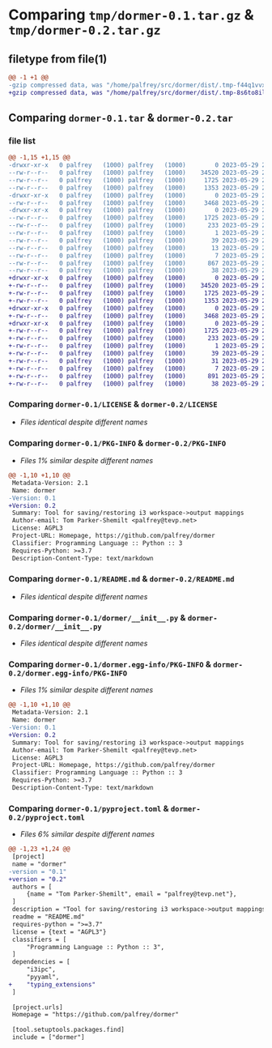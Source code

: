 # Comparing `tmp/dormer-0.1.tar.gz` & `tmp/dormer-0.2.tar.gz`

## filetype from file(1)

```diff
@@ -1 +1 @@
-gzip compressed data, was "/home/palfrey/src/dormer/dist/.tmp-f44q1vvx/dormer-0.1.tar", last modified: Mon May 29 20:24:12 2023, max compression
+gzip compressed data, was "/home/palfrey/src/dormer/dist/.tmp-8s6to8il/dormer-0.2.tar", last modified: Mon May 29 20:31:16 2023, max compression
```

## Comparing `dormer-0.1.tar` & `dormer-0.2.tar`

### file list

```diff
@@ -1,15 +1,15 @@
-drwxr-xr-x   0 palfrey   (1000) palfrey   (1000)        0 2023-05-29 20:24:12.000000 dormer-0.1/
--rw-r--r--   0 palfrey   (1000) palfrey   (1000)    34520 2023-05-29 20:16:08.000000 dormer-0.1/LICENSE
--rw-r--r--   0 palfrey   (1000) palfrey   (1000)     1725 2023-05-29 20:24:12.000000 dormer-0.1/PKG-INFO
--rw-r--r--   0 palfrey   (1000) palfrey   (1000)     1353 2023-05-29 20:21:23.000000 dormer-0.1/README.md
-drwxr-xr-x   0 palfrey   (1000) palfrey   (1000)        0 2023-05-29 20:24:12.000000 dormer-0.1/dormer/
--rw-r--r--   0 palfrey   (1000) palfrey   (1000)     3468 2023-05-29 20:21:23.000000 dormer-0.1/dormer/__init__.py
-drwxr-xr-x   0 palfrey   (1000) palfrey   (1000)        0 2023-05-29 20:24:12.000000 dormer-0.1/dormer.egg-info/
--rw-r--r--   0 palfrey   (1000) palfrey   (1000)     1725 2023-05-29 20:24:12.000000 dormer-0.1/dormer.egg-info/PKG-INFO
--rw-r--r--   0 palfrey   (1000) palfrey   (1000)      233 2023-05-29 20:24:12.000000 dormer-0.1/dormer.egg-info/SOURCES.txt
--rw-r--r--   0 palfrey   (1000) palfrey   (1000)        1 2023-05-29 20:24:12.000000 dormer-0.1/dormer.egg-info/dependency_links.txt
--rw-r--r--   0 palfrey   (1000) palfrey   (1000)       39 2023-05-29 20:24:12.000000 dormer-0.1/dormer.egg-info/entry_points.txt
--rw-r--r--   0 palfrey   (1000) palfrey   (1000)       13 2023-05-29 20:24:12.000000 dormer-0.1/dormer.egg-info/requires.txt
--rw-r--r--   0 palfrey   (1000) palfrey   (1000)        7 2023-05-29 20:24:12.000000 dormer-0.1/dormer.egg-info/top_level.txt
--rw-r--r--   0 palfrey   (1000) palfrey   (1000)      867 2023-05-29 20:21:23.000000 dormer-0.1/pyproject.toml
--rw-r--r--   0 palfrey   (1000) palfrey   (1000)       38 2023-05-29 20:24:12.000000 dormer-0.1/setup.cfg
+drwxr-xr-x   0 palfrey   (1000) palfrey   (1000)        0 2023-05-29 20:31:16.000000 dormer-0.2/
+-rw-r--r--   0 palfrey   (1000) palfrey   (1000)    34520 2023-05-29 20:16:08.000000 dormer-0.2/LICENSE
+-rw-r--r--   0 palfrey   (1000) palfrey   (1000)     1725 2023-05-29 20:31:16.000000 dormer-0.2/PKG-INFO
+-rw-r--r--   0 palfrey   (1000) palfrey   (1000)     1353 2023-05-29 20:21:23.000000 dormer-0.2/README.md
+drwxr-xr-x   0 palfrey   (1000) palfrey   (1000)        0 2023-05-29 20:31:16.000000 dormer-0.2/dormer/
+-rw-r--r--   0 palfrey   (1000) palfrey   (1000)     3468 2023-05-29 20:21:23.000000 dormer-0.2/dormer/__init__.py
+drwxr-xr-x   0 palfrey   (1000) palfrey   (1000)        0 2023-05-29 20:31:16.000000 dormer-0.2/dormer.egg-info/
+-rw-r--r--   0 palfrey   (1000) palfrey   (1000)     1725 2023-05-29 20:31:16.000000 dormer-0.2/dormer.egg-info/PKG-INFO
+-rw-r--r--   0 palfrey   (1000) palfrey   (1000)      233 2023-05-29 20:31:16.000000 dormer-0.2/dormer.egg-info/SOURCES.txt
+-rw-r--r--   0 palfrey   (1000) palfrey   (1000)        1 2023-05-29 20:31:16.000000 dormer-0.2/dormer.egg-info/dependency_links.txt
+-rw-r--r--   0 palfrey   (1000) palfrey   (1000)       39 2023-05-29 20:31:16.000000 dormer-0.2/dormer.egg-info/entry_points.txt
+-rw-r--r--   0 palfrey   (1000) palfrey   (1000)       31 2023-05-29 20:31:16.000000 dormer-0.2/dormer.egg-info/requires.txt
+-rw-r--r--   0 palfrey   (1000) palfrey   (1000)        7 2023-05-29 20:31:16.000000 dormer-0.2/dormer.egg-info/top_level.txt
+-rw-r--r--   0 palfrey   (1000) palfrey   (1000)      891 2023-05-29 20:31:10.000000 dormer-0.2/pyproject.toml
+-rw-r--r--   0 palfrey   (1000) palfrey   (1000)       38 2023-05-29 20:31:16.000000 dormer-0.2/setup.cfg
```

### Comparing `dormer-0.1/LICENSE` & `dormer-0.2/LICENSE`

 * *Files identical despite different names*

### Comparing `dormer-0.1/PKG-INFO` & `dormer-0.2/PKG-INFO`

 * *Files 1% similar despite different names*

```diff
@@ -1,10 +1,10 @@
 Metadata-Version: 2.1
 Name: dormer
-Version: 0.1
+Version: 0.2
 Summary: Tool for saving/restoring i3 workspace->output mappings
 Author-email: Tom Parker-Shemilt <palfrey@tevp.net>
 License: AGPL3
 Project-URL: Homepage, https://github.com/palfrey/dormer
 Classifier: Programming Language :: Python :: 3
 Requires-Python: >=3.7
 Description-Content-Type: text/markdown
```

### Comparing `dormer-0.1/README.md` & `dormer-0.2/README.md`

 * *Files identical despite different names*

### Comparing `dormer-0.1/dormer/__init__.py` & `dormer-0.2/dormer/__init__.py`

 * *Files identical despite different names*

### Comparing `dormer-0.1/dormer.egg-info/PKG-INFO` & `dormer-0.2/dormer.egg-info/PKG-INFO`

 * *Files 1% similar despite different names*

```diff
@@ -1,10 +1,10 @@
 Metadata-Version: 2.1
 Name: dormer
-Version: 0.1
+Version: 0.2
 Summary: Tool for saving/restoring i3 workspace->output mappings
 Author-email: Tom Parker-Shemilt <palfrey@tevp.net>
 License: AGPL3
 Project-URL: Homepage, https://github.com/palfrey/dormer
 Classifier: Programming Language :: Python :: 3
 Requires-Python: >=3.7
 Description-Content-Type: text/markdown
```

### Comparing `dormer-0.1/pyproject.toml` & `dormer-0.2/pyproject.toml`

 * *Files 6% similar despite different names*

```diff
@@ -1,23 +1,24 @@
 [project]
 name = "dormer"
-version = "0.1"
+version = "0.2"
 authors = [
     {name = "Tom Parker-Shemilt", email = "palfrey@tevp.net"},
 ]
 description = "Tool for saving/restoring i3 workspace->output mappings"
 readme = "README.md"
 requires-python = ">=3.7"
 license = {text = "AGPL3"}
 classifiers = [
     "Programming Language :: Python :: 3",
 ]
 dependencies = [
     "i3ipc",
     "pyyaml",
+    "typing_extensions"
 ]
 
 [project.urls]
 Homepage = "https://github.com/palfrey/dormer"
 
 [tool.setuptools.packages.find]
 include = ["dormer"]
```


